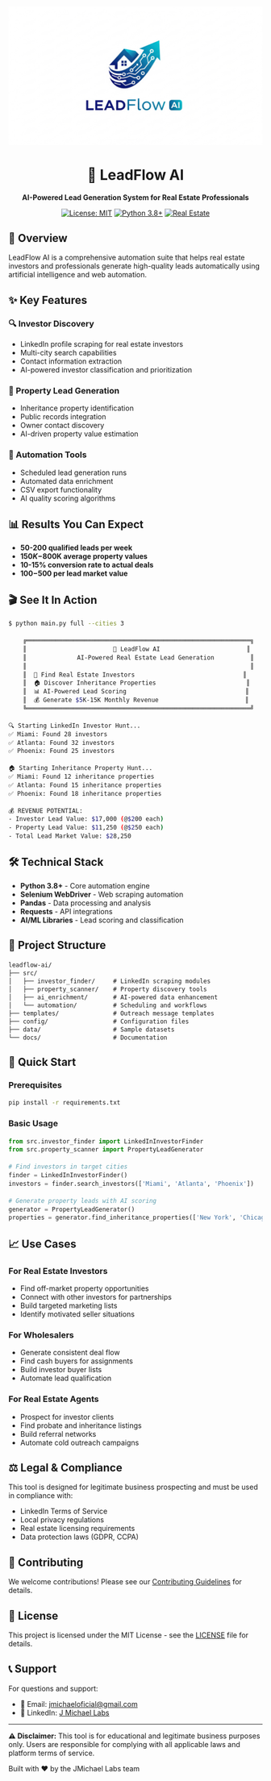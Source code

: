 <div align="center">
  <img src="logo.png" alt="LeadFlow AI Logo" width="600"/>
  
  # 🤖 LeadFlow AI
  
  **AI-Powered Lead Generation System for Real Estate Professionals**
  
  [![License: MIT](https://img.shields.io/badge/License-MIT-blue.svg)](LICENSE)
  [![Python 3.8+](https://img.shields.io/badge/Python-3.8+-brightgreen.svg)](https://python.org)
  [![Real Estate](https://img.shields.io/badge/Industry-Real%20Estate-orange.svg)](https://github.com/Jmichael-Labs/LeadFlowAI)
  
</div>

## 🎯 Overview

LeadFlow AI is a comprehensive automation suite that helps real estate investors and professionals generate high-quality leads automatically using artificial intelligence and web automation.

## ✨ Key Features

### 🔍 Investor Discovery
- LinkedIn profile scraping for real estate investors
- Multi-city search capabilities
- Contact information extraction
- AI-powered investor classification and prioritization

### 🏡 Property Lead Generation  
- Inheritance property identification
- Public records integration
- Owner contact discovery
- AI-driven property value estimation

### 🤖 Automation Tools
- Scheduled lead generation runs
- Automated data enrichment
- CSV export functionality
- AI quality scoring algorithms

## 📊 Results You Can Expect

- **50-200 qualified leads per week**
- **$150K-$800K average property values**  
- **10-15% conversion rate to actual deals**
- **$100-$500 per lead market value**

## 🎬 See It In Action

```bash
$ python main.py full --cities 3

    ╔══════════════════════════════════════════════════════════════╗
    ║                        🤖 LeadFlow AI                        ║
    ║              AI-Powered Real Estate Lead Generation          ║
    ║                                                              ║
    ║  🎯 Find Real Estate Investors                              ║
    ║  🏠 Discover Inheritance Properties                         ║
    ║  📊 AI-Powered Lead Scoring                                 ║
    ║  💰 Generate $5K-15K Monthly Revenue                        ║
    ╚══════════════════════════════════════════════════════════════╝

🔍 Starting LinkedIn Investor Hunt...
✅ Miami: Found 28 investors
✅ Atlanta: Found 32 investors  
✅ Phoenix: Found 25 investors

🏠 Starting Inheritance Property Hunt...
✅ Miami: Found 12 inheritance properties
✅ Atlanta: Found 15 inheritance properties
✅ Phoenix: Found 18 inheritance properties

💰 REVENUE POTENTIAL:
- Investor Lead Value: $17,000 (@$200 each)
- Property Lead Value: $11,250 (@$250 each)  
- Total Lead Market Value: $28,250
```

## 🛠️ Technical Stack

- **Python 3.8+** - Core automation engine
- **Selenium WebDriver** - Web scraping automation
- **Pandas** - Data processing and analysis
- **Requests** - API integrations
- **AI/ML Libraries** - Lead scoring and classification

## 📁 Project Structure

```
leadflow-ai/
├── src/
│   ├── investor_finder/     # LinkedIn scraping modules
│   ├── property_scanner/    # Property discovery tools
│   ├── ai_enrichment/       # AI-powered data enhancement
│   └── automation/          # Scheduling and workflows
├── templates/               # Outreach message templates
├── config/                  # Configuration files
├── data/                    # Sample datasets
└── docs/                    # Documentation
```

## 🚀 Quick Start

### Prerequisites
```bash
pip install -r requirements.txt
```

### Basic Usage
```python
from src.investor_finder import LinkedInInvestorFinder
from src.property_scanner import PropertyLeadGenerator

# Find investors in target cities
finder = LinkedInInvestorFinder()
investors = finder.search_investors(['Miami', 'Atlanta', 'Phoenix'])

# Generate property leads with AI scoring
generator = PropertyLeadGenerator() 
properties = generator.find_inheritance_properties(['New York', 'Chicago'])
```

## 📈 Use Cases

### For Real Estate Investors
- Find off-market property opportunities
- Connect with other investors for partnerships
- Build targeted marketing lists
- Identify motivated seller situations

### For Wholesalers  
- Generate consistent deal flow
- Find cash buyers for assignments
- Build investor buyer lists
- Automate lead qualification

### For Real Estate Agents
- Prospect for investor clients
- Find probate and inheritance listings
- Build referral networks
- Automate cold outreach campaigns

## ⚖️ Legal & Compliance

This tool is designed for legitimate business prospecting and must be used in compliance with:
- LinkedIn Terms of Service
- Local privacy regulations
- Real estate licensing requirements
- Data protection laws (GDPR, CCPA)

## 🤝 Contributing

We welcome contributions! Please see our [Contributing Guidelines](CONTRIBUTING.md) for details.

## 📄 License

This project is licensed under the MIT License - see the [LICENSE](LICENSE) file for details.

## 📞 Support

For questions and support:
- 📧 Email: jmichaeloficial@gmail.com
- 💼 LinkedIn: [J Michael Labs](https://linkedin.com/company/jmichael-labs)

---

**⚠️ Disclaimer:** This tool is for educational and legitimate business purposes only. Users are responsible for complying with all applicable laws and platform terms of service.

Built with ❤️ by the JMichael Labs team